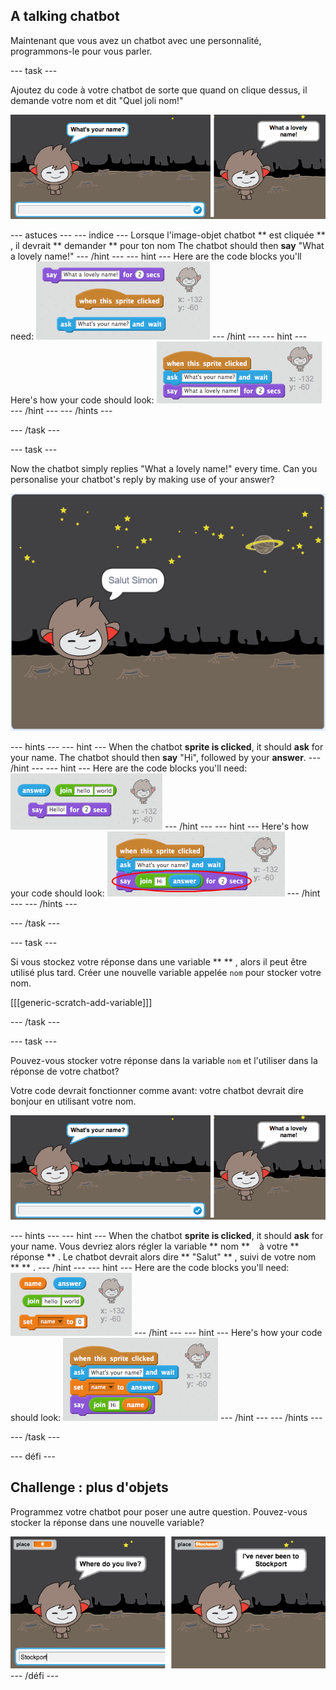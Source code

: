 ## A talking chatbot

Maintenant que vous avez un chatbot avec une personnalité, programmons-le pour vous parler.

\--- task \---

Ajoutez du code à votre chatbot de sorte que quand on clique dessus, il demande votre nom et dit "Quel joli nom!"

![Tester une reponse du ChatBot](images/chatbot-ask-test.png)

\--- astuces \--- \--- indice \--- Lorsque l'image-objet chatbot ** est cliquée ** , il devrait ** demander ** pour ton nom The chatbot should then **say** "What a lovely name!" \--- /hint \--- \--- hint \--- Here are the code blocks you'll need: ![Blocks for a ChatBot reply](images/chatbot-ask-blocks.png) \--- /hint \--- \--- hint \--- Here's how your code should look: ![Code for a ChatBot reply](images/chatbot-ask-code.png) \--- /hint \--- \--- /hints \---

\--- /task \---

\--- task \---

Now the chatbot simply replies "What a lovely name!" every time. Can you personalise your chatbot's reply by making use of your answer?

![Tester une réponse personnalisée](images/chatbot-answer-test.png)

\--- hints \--- \--- hint \--- When the chatbot **sprite is clicked**, it should **ask** for your name. The chatbot should then **say** "Hi", followed by your **answer**. \--- /hint \--- \--- hint \--- Here are the code blocks you'll need: ![Blocks for a personalised reply](images/chatbot-answer-blocks.png) \--- /hint \--- \--- hint \--- Here's how your code should look: ![Code for a personalised reply](images/chatbot-answer-code.png) \--- /hint \--- \--- /hints \---

\--- /task \---

\--- task \---

Si vous stockez votre réponse dans une variable ** ** , alors il peut être utilisé plus tard. Créer une nouvelle variable appelée ` nom ` pour stocker votre nom.

[[[generic-scratch-add-variable]]]

\--- /task \---

\--- task \---

Pouvez-vous stocker votre réponse dans la variable `nom` et l'utiliser dans la réponse de votre chatbot?

Votre code devrait fonctionner comme avant: votre chatbot devrait dire bonjour en utilisant votre nom.

![Test d'une variable "nom"](images/chatbot-ask-test.png)

\--- hints \--- \--- hint \--- When the chatbot **sprite is clicked**, it should **ask** for your name. Vous devriez alors régler la variable ** nom ** ` ` à votre ** réponse ** . Le chatbot devrait alors dire ** "Salut" ** , suivi de votre nom ** ** . \--- /hint \--- \--- hint \--- Here are the code blocks you'll need: ![Blocks for a 'name' variable](images/chatbot-variable-blocks.png) \--- /hint \--- \--- hint \--- Here's how your code should look: ![Code for a 'name' variable](images/chatbot-variable-code.png) \--- /hint \--- \--- /hints \---

\--- /task \---

\--- défi \---

## Challenge : plus d'objets

Programmez votre chatbot pour poser une autre question. Pouvez-vous stocker la réponse dans une nouvelle variable?

![Plus de questions](images/chatbot-question.png) \--- /défi \---
